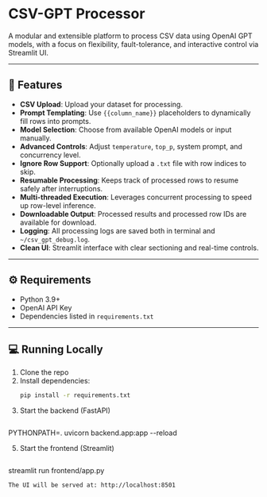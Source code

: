 # CSV-GPT Processor

A modular and extensible platform to process CSV data using OpenAI GPT models, with a focus on flexibility, fault-tolerance, and interactive control via Streamlit UI.

---

## 🚀 Features

- **CSV Upload**: Upload your dataset for processing.
- **Prompt Templating**: Use `{{column_name}}` placeholders to dynamically fill rows into prompts.
- **Model Selection**: Choose from available OpenAI models or input manually.
- **Advanced Controls**: Adjust `temperature`, `top_p`, system prompt, and concurrency level.
- **Ignore Row Support**: Optionally upload a `.txt` file with row indices to skip.
- **Resumable Processing**: Keeps track of processed rows to resume safely after interruptions.
- **Multi-threaded Execution**: Leverages concurrent processing to speed up row-level inference.
- **Downloadable Output**: Processed results and processed row IDs are available for download.
- **Logging**: All processing logs are saved both in terminal and `~/csv_gpt_debug.log`.
- **Clean UI**: Streamlit interface with clear sectioning and real-time controls.


---

## ⚙️ Requirements

- Python 3.9+
- OpenAI API Key
- Dependencies listed in `requirements.txt`

---

## 💻 Running Locally

1. Clone the repo
2. Install dependencies:
   ```bash
   pip install -r requirements.txt

4. Start the backend (FastAPI)
   ```bash

PYTHONPATH=. uvicorn backend.app:app --reload

5. Start the frontend (Streamlit)
   ```bash
streamlit run frontend/app.py

   ```bash
The UI will be served at: http://localhost:8501

